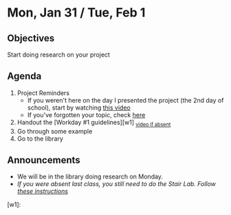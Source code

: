 Mon, Jan 31 / Tue, Feb 1
=================== 
  
Objectives  
------------  
Start doing research on your project


Agenda    
---------    

1. Project Reminders 
	- If you weren't here on the day I presented the project (the 2nd day of school), start by watching [this video][pvid]
	- If you've forgotten your topic, check [here][ptop]
2. Handout the [Workday #1 guidelines][w1] <sub>[video if absent](https://www.youtube.com/watch?v=1rucky9kzSI)</sub>
3. Go through some example 
4. Go to the library

Announcements 
 -------------  
- We will be in the library doing research on Monday.
- *If you were absent last class, you still need to do the Stair Lab.  Follow [these instructions](https://avon.schoology.com/page/5607350453)*

[ptop]: https://avoncsc-my.sharepoint.com/:x:/g/personal/zjrohrbach_avon-schools_org/ERhuKfM6FuZAu7ceF1RrcTMBOxKzjRD5kdb5vncOwACRwg?e=W4jjF8  
[pasmt]: https://avon.schoology.com/course/5138386979/materials/gp/5526865983  
[pvid]: https://avon.schoology.com/course/5138386979/materials/gp/5526830072
[w1]:
<!--stackedit_data:
eyJoaXN0b3J5IjpbNDI0MjA3MzksLTk5MDYwNTc3MCwxMTkzND
k1ODIsLTI5MDA2OTAxMCwtMTA0ODAwMTM0NSwtNzc3ODM5MzIw
LDY5MDc0Mzk4OCwyNjU0ODk2MDQsLTE1NTAzNTQzNywxMTA2OD
kxOTQ0LC0xMjU4Nzk4OTgwLDE1OTAwMzkxODgsLTE4MDYyMTA3
NTYsLTE0Nzg0ODg2NzQsLTE1MDY3NTQwOTMsMTM0NzA3NTIzNi
wtMjAzMDM5MDgxNiwtMTk1NjUwNzUwNywxOTM2NTA3MzE1LDIw
OTIxODU4OTFdfQ==
-->